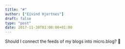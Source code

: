 ```yaml
---
title: "#"
author: ["Eivind Hjertnes"]
draft: false
type: "post"
date: 2017-11-30T01:00:00+01:00
---
```


Should I connect the feeds of my blogs into micro.blog? 🤔
